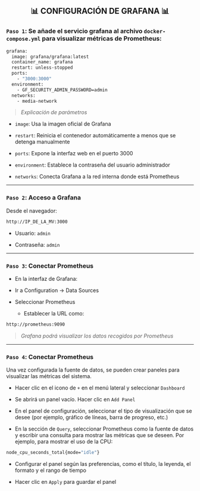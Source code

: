 <h2 align="center"> 📊 CONFIGURACIÓN DE GRAFANA 📊 </h2>

### `Paso 1`: Se añade el servicio grafana al archivo `docker-compose.yml` para visualizar métricas de Prometheus:

```bash
grafana:
  image: grafana/grafana:latest
  container_name: grafana
  restart: unless-stopped
  ports:
    - "3000:3000"
  environment:
    - GF_SECURITY_ADMIN_PASSWORD=admin
  networks:
    - media-network
```

> *Explicación de parámetros*

- `image`: Usa la imagen oficial de Grafana

- `restart`: Reinicia el contenedor automáticamente a menos que se detenga manualmente 

- `ports`: Expone la interfaz web en el puerto 3000

- `environment`: Establece la contraseña del usuario administrador

- `networks`: Conecta Grafana a la red interna donde está Prometheus

---

### `Paso 2`: Acceso a Grafana
Desde el navegador:

```bash
http://IP_DE_LA_MV:3000
```

- Usuario: `admin`

- Contraseña: `admin`

---

### `Paso 3`: Conectar Prometheus

- En la interfaz de Grafana:

- Ir a Configuration → Data Sources

- Seleccionar Prometheus

    - Establecer la URL como:

```bash
http://prometheus:9090
```

> *Grafana podrá visualizar los datos recogidos por Prometheus*

---

### `Paso 4`: Conectar Prometheus

Una vez configurada la fuente de datos, se pueden crear paneles para visualizar las métricas del sistema.

- Hacer clic en el icono de `+` en el menú lateral y seleccionar `Dashboard`
  
- Se abrirá un panel vacío. Hacer clic en `Add Panel`
  
- En el panel de configuración, seleccionar el tipo de visualización que se desee (por ejemplo, gráfico de líneas, barra de progreso, etc.)
  
- En la sección de `Query`, seleccionar Prometheus como la fuente de datos y escribir una consulta para mostrar las métricas que se deseen. Por ejemplo, para mostrar el uso de la CPU:

```bash
node_cpu_seconds_total{mode="idle"}
```

- Configurar el panel según las preferencias, como el título, la leyenda, el formato y el rango de tiempo
  
- Hacer clic en `Apply` para guardar el panel
  

